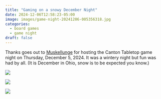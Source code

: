 ```yaml
---
title: "Gaming on a snowy December Night"
date: 2024-12-06T12:58:23-05:00
image: images/game-night-20241206-005356318.jpg
categories:
  - board games
  - game night
draft: false
---
```


Thanks goes out to [Muskellunge](https://muskellungebrewingcompany.com/) for
hosting the Canton Tabletop game night on Thursday, December 5, 2024. It was a
wintery night but fun was had by all. (It is December in Ohio, snow is to be
expected you know.)

![](/images/game-night-20241206-005347581.jpg)

![](/images/game-night-20241206-005407515.jpg)

![](/images/game-night-20241206-005659505.jpg)

